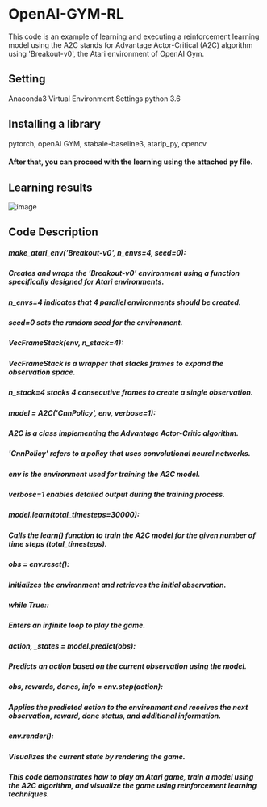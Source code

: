 # OpenAI-GYM-RL
This code is an example of learning and executing a reinforcement learning model using the A2C stands for Advantage Actor-Critical (A2C) algorithm using 'Breakout-v0', the Atari environment of OpenAI Gym.



## Setting
Anaconda3 Virtual Environment Settings
python 3.6

## Installing a library
pytorch, openAI GYM, stabale-baseline3, atarip_py, opencv


#### After that, you can proceed with the learning using the attached py file.


## Learning results
![image](https://github.com/khflower/OpenAI-GYM-RL/assets/105573554/e7df7b3d-936b-47a1-967c-323f1e0a3b02)

## Code Description
##### make_atari_env('Breakout-v0', n_envs=4, seed=0):

##### Creates and wraps the 'Breakout-v0' environment using a function specifically designed for Atari environments.
##### n_envs=4 indicates that 4 parallel environments should be created.
##### seed=0 sets the random seed for the environment.
##### VecFrameStack(env, n_stack=4):

##### VecFrameStack is a wrapper that stacks frames to expand the observation space.
##### n_stack=4 stacks 4 consecutive frames to create a single observation.
##### model = A2C('CnnPolicy', env, verbose=1):

##### A2C is a class implementing the Advantage Actor-Critic algorithm.
##### 'CnnPolicy' refers to a policy that uses convolutional neural networks.
##### env is the environment used for training the A2C model.
##### verbose=1 enables detailed output during the training process.
##### model.learn(total_timesteps=30000):

##### Calls the learn() function to train the A2C model for the given number of time steps (total_timesteps).
##### obs = env.reset():

##### Initializes the environment and retrieves the initial observation.
##### while True::

##### Enters an infinite loop to play the game.
##### action, _states = model.predict(obs):

##### Predicts an action based on the current observation using the model.
##### obs, rewards, dones, info = env.step(action):

##### Applies the predicted action to the environment and receives the next observation, reward, done status, and additional information.
##### env.render():

##### Visualizes the current state by rendering the game.
##### This code demonstrates how to play an Atari game, train a model using the A2C algorithm, and visualize the game using reinforcement learning techniques.


